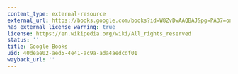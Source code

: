 ```yaml
---
content_type: external-resource
external_url: https://books.google.com/books?id=W8ZvDwAAQBAJ&pg=PA37=onepage#v=onepage&q&f=false
has_external_license_warning: true
license: https://en.wikipedia.org/wiki/All_rights_reserved
status: ''
title: Google Books
uid: 40deae02-aed5-4e41-ac9a-ada4aedcdf01
wayback_url: ''
---
```

